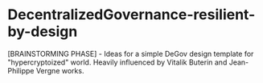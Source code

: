 # DecentralizedGovernance-resilient-by-design
[BRAINSTORMING PHASE] - Ideas for a simple DeGov design template for "hypercryptoized" world. Heavily influenced by Vitalik Buterin and Jean-Philippe Vergne works.
